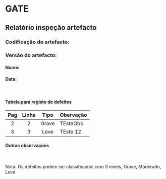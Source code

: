 # GATE
## Relatório inspeção artefacto
### Codificação do artefacto: <codificacao do artefacto inspecionado>
### Versão do artefacto: <versao do artefacto>
#### Nome: <Nome de quem inspeciona>
#### Data: <data inspecao>

</br>

#### Tabela para registo de defeitos
|Pag|Linha|Tipo|Obervação
|:---:|:---:|:---:|---
|2|2|Grave|TEsteObs
|3|3|Leve|TEste 12

#### Outras observações

</br>

Nota: Os defeitos podem ser classificados com 3 níveis, Grave, Moderado, Leve